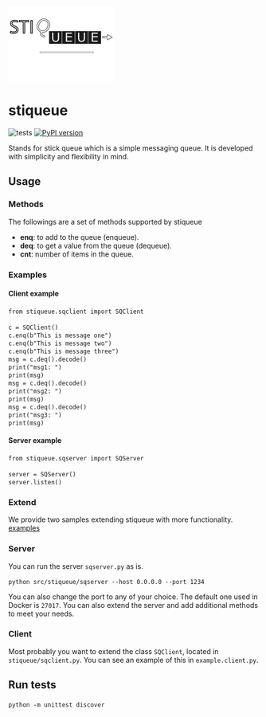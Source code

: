 
![stiqueue](https://github.com/ahmad88me/stiqueue/raw/main/stiqueue.png)


# stiqueue

![tests](../../actions/workflows/python-package.yml/badge.svg)
[![PyPI version](https://badge.fury.io/py/stiqueue.svg?kill-cache=1)](https://badge.fury.io/py/stiqueue)


Stands for stick queue which is a simple messaging queue. It is developed with simplicity and flexibility in mind.  


## Usage 

### Methods
The followings are a set of methods supported by stiqueue
* **enq**: to add to the queue (enqueue).
* **deq**: to get a value from the queue (dequeue).
* **cnt**: number of items in the queue.

### Examples

#### Client example

```
from stiqueue.sqclient import SQClient

c = SQClient()
c.enq(b"This is message one")
c.enq(b"This is message two")
c.enq(b"This is message three")
msg = c.deq().decode()
print("msg1: ")
print(msg)
msg = c.deq().decode()
print("msg2: ")
print(msg)
msg = c.deq().decode()
print("msg3: ")
print(msg)
```

#### Server example
```
from stiqueue.sqserver import SQServer

server = SQServer()
server.listen()
```

### Extend
We provide two samples extending stiqueue with more functionality. [examples](https://github.com/ahmad88me/stiqueue/tree/main/example)

### Server
You can run the server `sqserver.py` as is. 
```
python src/stiqueue/sqserver --host 0.0.0.0 --port 1234
```
You can also change the port to any of your choice.
The default one used in Docker is `27017`. You can also 
extend the server and add additional methods to meet your needs.

### Client
Most probably you want to extend the class `SQClient`, located in `stiqueue/sqclient.py`.
You can see an example of this in `example.client.py`.

## Run tests
```python -m unittest discover```




